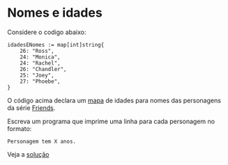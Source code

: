 # Nomes e idades

Considere o codigo abaixo:

```
idadesENomes := map[int]string{
    26: "Ross",
    24: "Monica",
    24: "Rachel",
    26: "Chandler",
    25: "Joey",
    27: "Phoebe",
}
```

O código acima declara um [mapa](https://go.dev/blog/maps) de idades para nomes
das personagens da série [Friends](https://www.imdb.com/title/tt0108778/).

Escreva um programa que imprime uma linha para cada personagem no formato:

```
Personagem tem X anos.
```

Veja a [solução](./solucoes/10-nomes-e-idades.go)